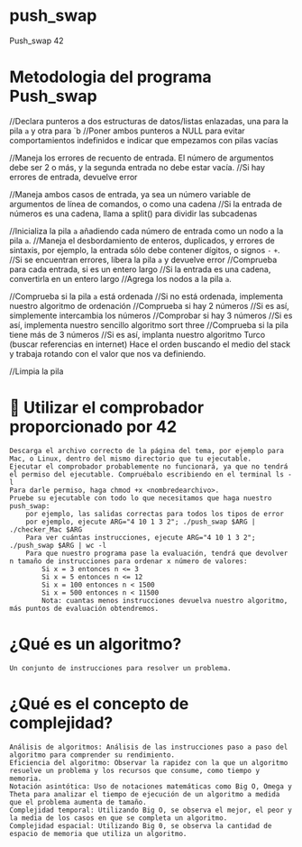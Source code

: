 # push_swap
Push_swap 42

Metodologia del programa Push_swap
===============================================
//Declara punteros a dos estructuras de datos/listas enlazadas, una para la pila `a` y otra para `b
	//Poner ambos punteros a NULL para evitar comportamientos indefinidos e indicar que empezamos con pilas vacías

//Maneja los errores de recuento de entrada. El número de argumentos debe ser 2 o más, y la segunda entrada no debe estar vacía.
	//Si hay errores de entrada, devuelve error

//Maneja ambos casos de entrada, ya sea un número variable de argumentos de línea de comandos, o como una cadena
	//Si la entrada de números es una cadena, llama a split() para dividir las subcadenas

//Inicializa la pila `a` añadiendo cada número de entrada como un nodo a la pila `a`.
	//Maneja el desbordamiento de enteros, duplicados, y errores de sintaxis, por ejemplo, la entrada sólo debe contener dígitos, o signos `-` `+`.
		//Si se encuentran errores, libera la pila `a` y devuelve error
	//Comprueba para cada entrada, si es un entero largo
		//Si la entrada es una cadena, convertirla en un entero largo 
	//Agrega los nodos a la pila `a`.

//Comprueba si la pila `a` está ordenada
	//Si no está ordenada, implementa nuestro algoritmo de ordenación 
		//Comprueba si hay 2 números
			//Si es así, simplemente intercambia los números
		//Comprobar si hay 3 números
			//Si es así, implementa nuestro sencillo algoritmo sort three
		//Comprueba si la pila tiene más de 3 números
			//Si es así, implanta nuestro algoritmo Turco (buscar referencias en internet) Hace el orden buscando el medio del stack y trabaja rotando 			con el valor que nos va definiendo.

//Limpia la pila


🔷 Utilizar el comprobador proporcionado por 42
============================================================

    Descarga el archivo correcto de la página del tema, por ejemplo para Mac, o Linux, dentro del mismo directorio que tu ejecutable.
    Ejecutar el comprobador probablemente no funcionará, ya que no tendrá el permiso del ejecutable. Compruébalo escribiendo en el terminal ls -l
    Para darle permiso, haga chmod +x <nombredearchivo>.
    Pruebe su ejecutable con todo lo que necesitamos que haga nuestro push_swap:
        por ejemplo, las salidas correctas para todos los tipos de error
        por ejemplo, ejecute ARG="4 10 1 3 2"; ./push_swap $ARG | ./checker_Mac $ARG 
        Para ver cuántas instrucciones, ejecute ARG="4 10 1 3 2"; ./push_swap $ARG | wc -l
        Para que nuestro programa pase la evaluación, tendrá que devolver n tamaño de instrucciones para ordenar x número de valores:
            Si x = 3 entonces n <= 3
            Si x = 5 entonces n <= 12
            Si x = 100 entonces n < 1500
            Si x = 500 entonces n < 11500
            Nota: cuantas menos instrucciones devuelva nuestro algoritmo, más puntos de evaluación obtendremos.

¿Qué es un algoritmo?
============================================

    Un conjunto de instrucciones para resolver un problema.


¿Qué es el concepto de complejidad?
====================================================

    Análisis de algoritmos: Análisis de las instrucciones paso a paso del algoritmo para comprender su rendimiento.
    Eficiencia del algoritmo: Observar la rapidez con la que un algoritmo resuelve un problema y los recursos que consume, como tiempo y memoria.
    Notación asintótica: Uso de notaciones matemáticas como Big O, Omega y Theta para analizar el tiempo de ejecución de un algoritmo a medida que el problema aumenta de tamaño.
    Complejidad temporal: Utilizando Big O, se observa el mejor, el peor y la media de los casos en que se completa un algoritmo.
    Complejidad espacial: Utilizando Big 0, se observa la cantidad de espacio de memoria que utiliza un algoritmo.


